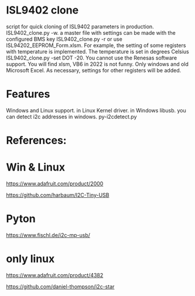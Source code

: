 # ISL9402 clone
script for quick cloning of ISL9402 parameters in production. ISL9402_clone.py -w.
a master file with settings can be made with the configured BMS key ISL9402_clone.py -r or use ISL94202_EEPROM_Form.xlsm.
For example, the setting of some registers with temperature is implemented. The temperature is set in degrees Celsius ISL9402_clone.py -set DOT -20.
You cannot use the Renesas software support. You will find xlsm, VB6 in 2022 is not funny. Only windows and old Microsoft Excel.
As necessary, settings for other registers will be added.

# Features
Windows and Linux support.
in Linux Kernel driver.
in Windows libusb.
you can detect i2c addresses in windows. py-i2cdetect.py

# References:
  # Win & Linux

https://www.adafruit.com/product/2000

https://github.com/harbaum/I2C-Tiny-USB

  # Pyton

https://www.fischl.de/i2c-mp-usb/

  # only linux

https://www.adafruit.com/product/4382

https://github.com/daniel-thompson/i2c-star
